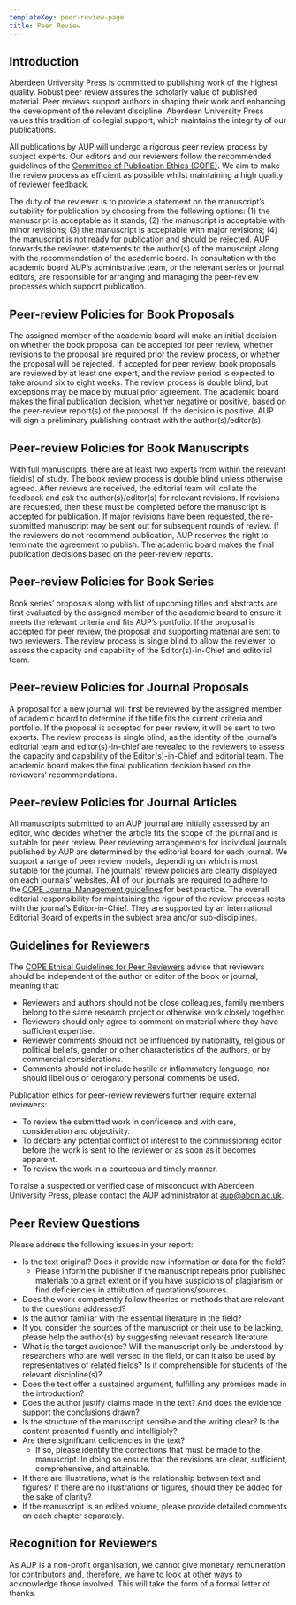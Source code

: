 ```yaml
---
templateKey: peer-review-page
title: Peer Review
---
```

## Introduction
Aberdeen University Press is committed to publishing work of the highest quality. Robust peer review assures the scholarly value of published material. Peer reviews support authors in shaping their work and enhancing the development of the relevant discipline. Aberdeen University Press values this tradition of collegial support, which maintains the integrity of our publications.

All publications by AUP will undergo a rigorous peer review process by subject experts. Our editors and our reviewers follow the recommended guidelines of the [Committee of Publication Ethics (COPE)](https://publicationethics.org/). We aim to make the review process as efficient as possible whilst maintaining a high quality of reviewer feedback. 

The duty of the reviewer is to provide a statement on the manuscript’s suitability for publication by choosing from the following options: (1) the manuscript is acceptable as it stands; (2) the manuscript is acceptable with minor revisions; (3) the manuscript is acceptable with major revisions; (4) the manuscript is not ready for publication and should be rejected. AUP forwards the reviewer statements to the author(s) of the manuscript along with the recommendation of the academic board. In consultation with the academic board AUP’s administrative team, or the relevant series or journal editors, are responsible for arranging and managing the peer-review processes which support publication. 

## Peer-review Policies for Book Proposals
The assigned member of the academic board will make an initial decision on whether the book proposal can be accepted for peer review, whether revisions to the proposal are required prior the review process, or whether the proposal will be rejected. If accepted for peer review, book proposals are reviewed by at least one expert, and the review period is expected to take around six to eight weeks. The review process is double blind, but exceptions  may be made by mutual prior agreement. The academic board makes the final publication decision, whether negative or positive, based on the peer-review report(s) of the proposal. If the decision is positive, AUP will sign a preliminary publishing contract with the author(s)/editor(s).

## Peer-review Policies for Book Manuscripts
With full manuscripts, there are at least two experts from within the relevant field(s) of study. The book review process is double blind unless otherwise agreed. After reviews are received, the editorial team will collate the feedback and ask the author(s)/editor(s) for relevant revisions. If revisions are requested, then these must be completed before the manuscript is accepted for publication. If major revisions have been requested, the re-submitted manuscript may be sent out for subsequent rounds of review. If the reviewers do not recommend publication, AUP reserves the right to terminate the agreement to publish. The academic board makes the final publication decisions based on the peer-review reports.

## Peer-review Policies for Book Series
Book series’ proposals along with list of upcoming titles and abstracts are first evaluated by the assigned member  of the academic board to ensure it meets the relevant criteria and fits AUP’s portfolio. If the proposal is accepted for peer review, the proposal and supporting material are sent to two reviewers. The review process is single blind to allow the reviewer to assess the capacity and capability of the Editor(s)-in-Chief and editorial team. 

## Peer-review Policies for Journal Proposals
A proposal for a new journal will first be reviewed by the assigned member  of academic board to determine if the title fits the current criteria and portfolio. If the proposal is accepted for peer review, it will be sent to two experts. The review process is single blind, as the identity of the journal’s editorial team and editor(s)-in-chief are revealed to the reviewers to assess the capacity and capability of the Editor(s)-in-Chief and editorial team. The academic board makes the final publication decision based on the reviewers’ recommendations.

## Peer-review Policies for Journal Articles
All manuscripts submitted to an AUP journal are initially assessed by an editor, who decides whether the article fits the scope of the journal and is suitable for peer review. Peer reviewing arrangements for individual journals published by AUP are determined by the editorial board for each journal. We support a range of peer review models, depending on which is most suitable for the journal. The journals’ review policies are clearly displayed on each journals’ websites. All of our journals are required to adhere to the [COPE Journal Management guidelines](https://publicationethics.org/management) for best practice. The overall editorial responsibility for maintaining the rigour of the review process rests with the journal’s Editor-in-Chief. They are supported by an international Editorial Board of experts in the subject area and/or sub-disciplines.

## Guidelines for Reviewers
The [COPE Ethical Guidelines for Peer Reviewers](https://publicationethics.org/files/cope-ethical-guidelines-peer-reviewers-v2_0.pdf) advise that reviewers should be independent of the author or editor of the book or journal, meaning that:

* Reviewers and authors should not be close colleagues, family members, belong to the same research project or otherwise work closely together.
* Reviewers should only agree to comment on material where they have sufficient expertise.
* Reviewer comments should not be influenced by nationality, religious or political beliefs, gender or other characteristics of the authors, or by commercial considerations.
* Comments should not include hostile or inflammatory language, nor should libellous or derogatory personal comments be used.

Publication ethics for peer-review reviewers further require external reviewers:

* To review the submitted work in confidence and with care, consideration and objectivity. 
* To declare any potential conflict of interest to the commissioning editor before the work is sent to the reviewer or as soon as it becomes apparent. 
* To review the work in a courteous and timely manner.

To raise a suspected or verified case of misconduct with Aberdeen University Press,  please contact the AUP administrator at [aup@abdn.ac.uk](mailto:aup@abdn.ac.uk).

## Peer Review Questions
Please address the following issues in your report:
  
* Is the text original? Does it provide new information or data for the field?
    * Please inform the publisher if the manuscript repeats prior published materials to a great extent or if you have suspicions of plagiarism or find deficiencies in attribution of quotations/sources. 
* Does the work competently follow theories or methods that are relevant to the questions addressed? 
* Is the author familiar with the essential literature in the field? 
* If you consider the sources of the manuscript or their use to be lacking, please help the author(s) by suggesting relevant research literature. 
* What is the target audience? Will the manuscript only be understood by researchers who are well versed in the field, or can it also be used by representatives of related fields? Is it comprehensible for students of the relevant discipline(s)? 
* Does the text offer a sustained argument, fulfilling any promises made in the introduction? 
* Does the author justify claims made in the text? And does the evidence support the conclusions drawn? 
* Is the structure of the manuscript sensible and the writing clear? Is the content presented fluently and intelligibly? 
* Are there significant deficiencies in the text? 
    * If so, please identify the corrections that must be made to the manuscript. In doing so ensure that the revisions are clear, sufficient, comprehensive, and attainable.   
* If there are illustrations, what is the relationship between text and figures? If there are no illustrations or figures, should they be added for the sake of clarity? 
* If the manuscript is an edited volume, please provide detailed comments on each chapter separately.

## Recognition for Reviewers
As AUP is a non-profit organisation, we cannot give monetary remuneration for contributors and, therefore, we have to look at other ways to acknowledge those involved. This will take the form of a formal letter of thanks.